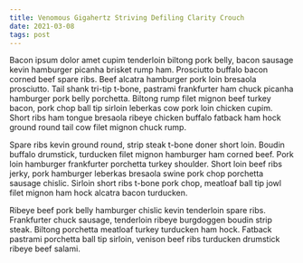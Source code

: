 ```yaml
---
title: Venomous Gigahertz Striving Defiling Clarity Crouch
date: 2021-03-08
tags: post
---
```


Bacon ipsum dolor amet cupim tenderloin biltong pork belly, bacon sausage kevin hamburger picanha brisket rump ham.  Prosciutto buffalo bacon corned beef spare ribs.  Beef alcatra hamburger pork loin bresaola prosciutto.  Tail shank tri-tip t-bone, pastrami frankfurter ham chuck picanha hamburger pork belly porchetta.  Biltong rump filet mignon beef turkey bacon, pork chop ball tip sirloin leberkas cow pork loin chicken cupim.  Short ribs ham tongue bresaola ribeye chicken buffalo fatback ham hock ground round tail cow filet mignon chuck rump.

Spare ribs kevin ground round, strip steak t-bone doner short loin.  Boudin buffalo drumstick, turducken filet mignon hamburger ham corned beef.  Pork loin hamburger frankfurter porchetta turkey shoulder.  Short loin beef ribs jerky, pork hamburger leberkas bresaola swine pork chop porchetta sausage chislic.  Sirloin short ribs t-bone pork chop, meatloaf ball tip jowl filet mignon ham hock alcatra bacon turducken.

Ribeye beef pork belly hamburger chislic kevin tenderloin spare ribs.  Frankfurter chuck sausage, tenderloin ribeye burgdoggen boudin strip steak.  Biltong porchetta meatloaf turkey turducken ham hock.  Fatback pastrami porchetta ball tip sirloin, venison beef ribs turducken drumstick ribeye beef salami.